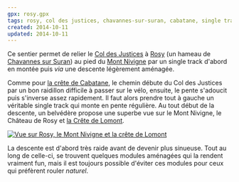 ```yaml
---
gpx: rosy.gpx
tags: rosy, col des justices, chavannes-sur-suran, cabatane, single track
created: 2014-10-11
updated: 2014-10-11
---
```


Ce sentier permet de relier le [Col des Justices](/tags/col-des-justices/) à
[Rosy](/tags/rosy/) (un hameau de [Chavannes sur
Suran](/tags/chavannes-sur-suran/)) au pied du [Mont
Nivigne](/tags/mont-nivigne/) par un single track d'abord en montée puis *via*
une descente légèrement aménagée.

Comme pour [la crête de Cabatane](/single-tracks/crete-de-la-cabatane/), le
chemin débute du Col des Justices par un bon raidillon difficile à passer sur le
vélo, ensuite, le pente s'adoucit puis s'inverse assez rapidement. Il faut alors
prendre tout à gauche un véritable single track qui monte en pente régulière. Au
tout début de la descente, un belvédère propose une superbe vue sur le Mont
Nivigne, le Château de Rosy et [la Crête de Lomont](/tags/lomont/).

<a href="/photos/rosy-nivigne-lomont/rosy.jpg"><img
src="/photos/rosy-nivigne-lomont/rosy_750.jpg" alt="Vue sur Rosy, le Mont
Nivigne et la crête de Lomont"></a>

La descente est d'abord très raide avant de devenir plus sinueuse. Tout au long
de celle-ci, se trouvent quelques modules aménagées qui la rendent
vraiment fun, mais il est toujours possible d'éviter ces modules pour ceux qui
préfèrent rouler *naturel*.
